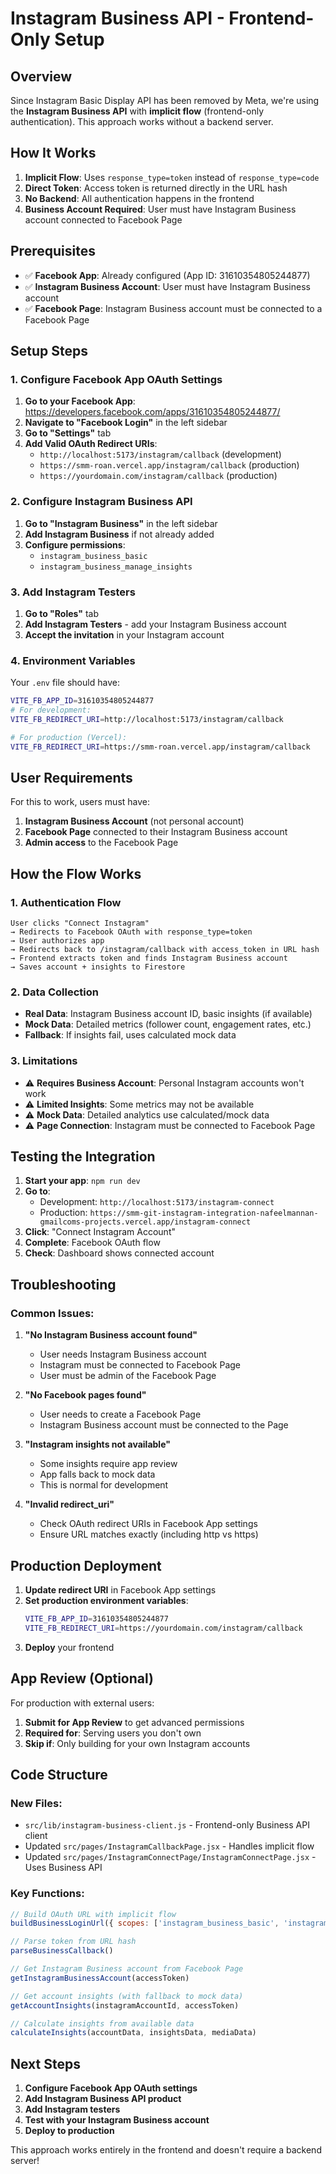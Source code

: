 # Instagram Business API - Frontend-Only Setup

## Overview

Since Instagram Basic Display API has been removed by Meta, we're using the **Instagram Business API** with **implicit flow** (frontend-only authentication). This approach works without a backend server.

## How It Works

1. **Implicit Flow**: Uses `response_type=token` instead of `response_type=code`
2. **Direct Token**: Access token is returned directly in the URL hash
3. **No Backend**: All authentication happens in the frontend
4. **Business Account Required**: User must have Instagram Business account connected to Facebook Page

## Prerequisites

- ✅ **Facebook App**: Already configured (App ID: 31610354805244877)
- ✅ **Instagram Business Account**: User must have Instagram Business account
- ✅ **Facebook Page**: Instagram Business account must be connected to a Facebook Page

## Setup Steps

### 1. Configure Facebook App OAuth Settings

1. **Go to your Facebook App**: https://developers.facebook.com/apps/31610354805244877/
2. **Navigate to "Facebook Login"** in the left sidebar
3. **Go to "Settings"** tab
4. **Add Valid OAuth Redirect URIs**:
   - `http://localhost:5173/instagram/callback` (development)
   - `https://smm-roan.vercel.app/instagram/callback` (production)
   - `https://yourdomain.com/instagram/callback` (production)

### 2. Configure Instagram Business API

1. **Go to "Instagram Business"** in the left sidebar
2. **Add Instagram Business** if not already added
3. **Configure permissions**:
   - `instagram_business_basic`
   - `instagram_business_manage_insights`

### 3. Add Instagram Testers

1. **Go to "Roles"** tab
2. **Add Instagram Testers** - add your Instagram Business account
3. **Accept the invitation** in your Instagram account

### 4. Environment Variables

Your `.env` file should have:
```bash
VITE_FB_APP_ID=31610354805244877
# For development:
VITE_FB_REDIRECT_URI=http://localhost:5173/instagram/callback

# For production (Vercel):
VITE_FB_REDIRECT_URI=https://smm-roan.vercel.app/instagram/callback
```

## User Requirements

For this to work, users must have:

1. **Instagram Business Account** (not personal account)
2. **Facebook Page** connected to their Instagram Business account
3. **Admin access** to the Facebook Page

## How the Flow Works

### 1. **Authentication Flow**
```
User clicks "Connect Instagram"
→ Redirects to Facebook OAuth with response_type=token
→ User authorizes app
→ Redirects back to /instagram/callback with access_token in URL hash
→ Frontend extracts token and finds Instagram Business account
→ Saves account + insights to Firestore
```

### 2. **Data Collection**
- **Real Data**: Instagram Business account ID, basic insights (if available)
- **Mock Data**: Detailed metrics (follower count, engagement rates, etc.)
- **Fallback**: If insights fail, uses calculated mock data

### 3. **Limitations**
- ⚠️ **Requires Business Account**: Personal Instagram accounts won't work
- ⚠️ **Limited Insights**: Some metrics may not be available
- ⚠️ **Mock Data**: Detailed analytics use calculated/mock data
- ⚠️ **Page Connection**: Instagram must be connected to Facebook Page

## Testing the Integration

1. **Start your app**: `npm run dev`
2. **Go to**: 
   - Development: `http://localhost:5173/instagram-connect`
   - Production: `https://smm-git-instagram-integration-nafeelmannan-gmailcoms-projects.vercel.app/instagram-connect`
3. **Click**: "Connect Instagram Account"
4. **Complete**: Facebook OAuth flow
5. **Check**: Dashboard shows connected account

## Troubleshooting

### Common Issues:

1. **"No Instagram Business account found"**
   - User needs Instagram Business account
   - Instagram must be connected to Facebook Page
   - User must be admin of the Facebook Page

2. **"No Facebook pages found"**
   - User needs to create a Facebook Page
   - Instagram Business account must be connected to the Page

3. **"Instagram insights not available"**
   - Some insights require app review
   - App falls back to mock data
   - This is normal for development

4. **"Invalid redirect_uri"**
   - Check OAuth redirect URIs in Facebook App settings
   - Ensure URL matches exactly (including http vs https)

## Production Deployment

1. **Update redirect URI** in Facebook App settings
2. **Set production environment variables**:
   ```bash
   VITE_FB_APP_ID=31610354805244877
   VITE_FB_REDIRECT_URI=https://yourdomain.com/instagram/callback
   ```
3. **Deploy** your frontend

## App Review (Optional)

For production with external users:
1. **Submit for App Review** to get advanced permissions
2. **Required for**: Serving users you don't own
3. **Skip if**: Only building for your own Instagram accounts

## Code Structure

### New Files:
- `src/lib/instagram-business-client.js` - Frontend-only Business API client
- Updated `src/pages/InstagramCallbackPage.jsx` - Handles implicit flow
- Updated `src/pages/InstagramConnectPage/InstagramConnectPage.jsx` - Uses Business API

### Key Functions:
```javascript
// Build OAuth URL with implicit flow
buildBusinessLoginUrl({ scopes: ['instagram_business_basic', 'instagram_business_manage_insights'] })

// Parse token from URL hash
parseBusinessCallback()

// Get Instagram Business account from Facebook Page
getInstagramBusinessAccount(accessToken)

// Get account insights (with fallback to mock data)
getAccountInsights(instagramAccountId, accessToken)

// Calculate insights from available data
calculateInsights(accountData, insightsData, mediaData)
```

## Next Steps

1. **Configure Facebook App OAuth settings**
2. **Add Instagram Business API product**
3. **Add Instagram testers**
4. **Test with your Instagram Business account**
5. **Deploy to production**

This approach works entirely in the frontend and doesn't require a backend server!


